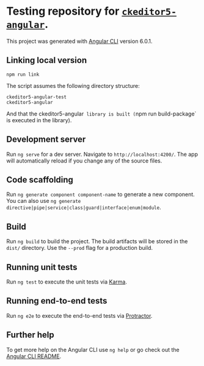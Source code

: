 # Testing repository for [`ckeditor5-angular`](https://github.com/ckeditor/ckeditor5-angular).

This project was generated with [Angular CLI](https://github.com/angular/angular-cli) version 6.0.1.

## Linking local version

```
npm run link
```

The script assumes the following directory structure:

```
ckeditor5-angular-test
ckeditor5-angular
```

And that the ckeditor5-angular` library is built (`npm run build-package` is executed in the library).


## Development server

Run `ng serve` for a dev server. Navigate to `http://localhost:4200/`. The app will automatically reload if you change any of the source files.

## Code scaffolding

Run `ng generate component component-name` to generate a new component. You can also use `ng generate directive|pipe|service|class|guard|interface|enum|module`.

## Build

Run `ng build` to build the project. The build artifacts will be stored in the `dist/` directory. Use the `--prod` flag for a production build.

## Running unit tests

Run `ng test` to execute the unit tests via [Karma](https://karma-runner.github.io).

## Running end-to-end tests

Run `ng e2e` to execute the end-to-end tests via [Protractor](http://www.protractortest.org/).

## Further help

To get more help on the Angular CLI use `ng help` or go check out the [Angular CLI README](https://github.com/angular/angular-cli/blob/master/README.md).
